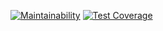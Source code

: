 [![Maintainability](https://api.codeclimate.com/v1/badges/d0e9baf5e37ad776aaf4/maintainability)](https://codeclimate.com/github/Kopyz/backend-project-lvl3/maintainability)
[![Test Coverage](https://api.codeclimate.com/v1/badges/d0e9baf5e37ad776aaf4/test_coverage)](https://codeclimate.com/github/Kopyz/backend-project-lvl3/test_coverage)